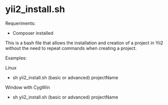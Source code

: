 # yii2_install.sh

Requeriments:
- Composer installed

This is a bash file that allows the installation and creation of a project in Yii2 without the need to repeat commands when creating a project.

Examples:

Linux 
  
  - sh yii2_install.sh (basic or advanced) projectName

Window with CygWin
  
  - sh yii2_install.sh (basic or advanced) projectName 






